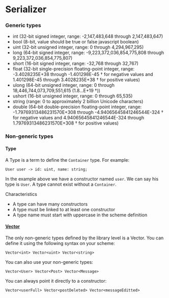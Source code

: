 # Serializer

### Generic types

- int (32-bit signed integer, range: -2,147,483,648 through 2,147,483,647)
- bool (8-bit, value should be true or false javascript boolean)
- uint (32-bit unsigned integer, range: 0 through 4,294,967,295)
- long (64-bit signed integer, range: -9,223,372,036,854,775,808 through 9,223,372,036,854,775,807)
- short (16-bit signed integer, range: -32,768 through 32,767)
- float (32-bit single-precision floating-point integer, range: -3.4028235E+38 through -1.401298E-45 † for negative values and 1.401298E-45 through 3.4028235E+38 † for positive values)
- ulong (64-bit unsigned integer, range: 0 through 18,446,744,073,709,551,615 (1.8...E+19 †))
- ushort (16-bit unsigned integer, range: 0 through 65,535)
- string (range: 0 to approximately 2 billion Unicode characters)
- double (64-bit double-precision floating-point integer, range: -1.79769313486231570E+308 through -4.94065645841246544E-324 † for negative values and 4.94065645841246544E-324 through 1.79769313486231570E+308 † for positive values)

### Non-generic types

#### Type

A Type is a term to define the `Container` type. For example:

```
User user -> id: uint, name: string;
```

In the example above we have a constructor named `user`. We can say his type is `User`. A type cannot exist without a `Container`.

Characteristics

- A type can have many constructors
- A type must be linked to at least one constructor
- A type name must start with uppercase in the scheme definition

#### [Vector](https://github.com/VictorQueiroz/binary-transfer/blob/master/docs/Vector.md)

The only non-generic types defined by the library level is a Vector. You can define it using the following syntax on your scheme:

`
Vector<int>
Vector<uint>
Vector<string>
`

You can also use your non-generic types:

`
Vector<User>
Vector<Post>
Vector<Message>
`

You can always point it directly to a constructor:

`
Vector<userFull>
Vector<postDeleted>
Vector<messageEditted>
`
